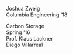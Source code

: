 Joshua Zweig  
Columbia Engineering '18   

Carbon Storage  
Spring '16  
Prof. Klaus Lackner  
Diego Villarreal  
